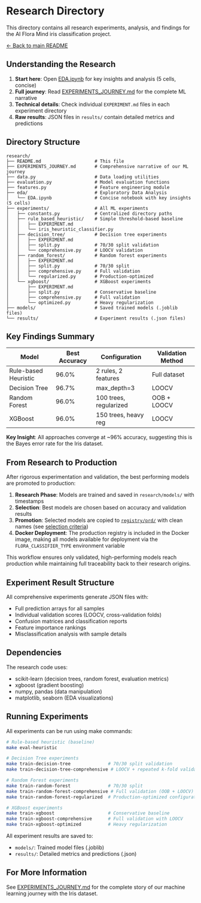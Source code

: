 # Research Directory

This directory contains all research experiments, analysis, and findings for the AI Flora Mind iris classification project.

[← Back to main README](../README.md)

## Understanding the Research

1. **Start here**: Open [EDA.ipynb](./eda/EDA.ipynb) for key insights and analysis (5 cells, concise)
2. **Full journey**: Read [EXPERIMENTS_JOURNEY.md](./EXPERIMENTS_JOURNEY.md) for the complete ML narrative
3. **Technical details**: Check individual `EXPERIMENT.md` files in each experiment directory
4. **Raw results**: JSON files in `results/` contain detailed metrics and predictions

## Directory Structure

```
research/
├── README.md                    # This file
├── EXPERIMENTS_JOURNEY.md       # Comprehensive narrative of our ML journey
├── data.py                      # Data loading utilities
├── evaluation.py                # Model evaluation functions
├── features.py                  # Feature engineering module
├── eda/                         # Exploratory Data Analysis
│   └── EDA.ipynb                # Concise notebook with key insights (5 cells)
├── experiments/                 # All ML experiments
│   ├── constants.py             # Centralized directory paths
│   ├── rule_based_heuristic/    # Simple threshold-based baseline
│   │   ├── EXPERIMENT.md
│   │   └── iris_heuristic_classifier.py
│   ├── decision_tree/           # Decision tree experiments
│   │   ├── EXPERIMENT.md
│   │   ├── split.py             # 70/30 split validation
│   │   └── comprehensive.py     # LOOCV validation
│   ├── random_forest/           # Random forest experiments
│   │   ├── EXPERIMENT.md
│   │   ├── split.py             # 70/30 split
│   │   ├── comprehensive.py     # Full validation
│   │   └── regularized.py       # Production-optimized
│   └── xgboost/                 # XGBoost experiments
│       ├── EXPERIMENT.md
│       ├── split.py             # Conservative baseline
│       ├── comprehensive.py     # Full validation
│       └── optimized.py         # Heavy regularization
├── models/                      # Saved trained models (.joblib files)
└── results/                     # Experiment results (.json files)
```

## Key Findings Summary

| Model | Best Accuracy | Configuration | Validation Method |
|-------|---------------|---------------|-------------------|
| Rule-based Heuristic | 96.0% | 2 rules, 2 features | Full dataset |
| Decision Tree | 96.7% | max_depth=3 | LOOCV |
| Random Forest | 96.0% | 100 trees, regularized | OOB + LOOCV |
| XGBoost | 96.0% | 150 trees, heavy reg | LOOCV |

**Key Insight**: All approaches converge at ~96% accuracy, suggesting this is the Bayes error rate for the Iris dataset.

## From Research to Production

After rigorous experimentation and validation, the best performing models are promoted to production:

1. **Research Phase**: Models are trained and saved in `research/models/` with timestamps
2. **Selection**: Best models are chosen based on accuracy and validation results
3. **Promotion**: Selected models are copied to [`registry/prd/`](../registry/prd/) with clean names (see [selection criteria](../registry/prd/README.md))
4. **Docker Deployment**: The production registry is included in the Docker image, making all models available for deployment via the `FLORA_CLASSIFIER_TYPE` environment variable

This workflow ensures only validated, high-performing models reach production while maintaining full traceability back to their research origins.

## Experiment Result Structure

All comprehensive experiments generate JSON files with:
- Full prediction arrays for all samples
- Individual validation scores (LOOCV, cross-validation folds)
- Confusion matrices and classification reports
- Feature importance rankings
- Misclassification analysis with sample details

## Dependencies

The research code uses:
- scikit-learn (decision trees, random forest, evaluation metrics)
- xgboost (gradient boosting)
- numpy, pandas (data manipulation)
- matplotlib, seaborn (EDA visualizations)

## Running Experiments

All experiments can be run using make commands:

```bash
# Rule-based heuristic (baseline)
make eval-heuristic

# Decision Tree experiments
make train-decision-tree              # 70/30 split validation
make train-decision-tree-comprehensive # LOOCV + repeated k-fold validation

# Random Forest experiments  
make train-random-forest              # 70/30 split
make train-random-forest-comprehensive # Full validation (OOB + LOOCV)
make train-random-forest-regularized  # Production-optimized configuration

# XGBoost experiments
make train-xgboost                    # Conservative baseline
make train-xgboost-comprehensive      # Full validation with LOOCV
make train-xgboost-optimized          # Heavy regularization
```

All experiment results are saved to:
- `models/`: Trained model files (.joblib)
- `results/`: Detailed metrics and predictions (.json)

## For More Information

See [EXPERIMENTS_JOURNEY.md](./EXPERIMENTS_JOURNEY.md) for the complete story of our machine learning journey with the Iris dataset.